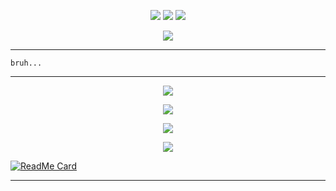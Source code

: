 <p align="center">
  <img src="https://img.shields.io/badge/-JavaScript-black?style=flat-square&logo=javascript" />
  <img src="https://img.shields.io/badge/-Node.js-black?style=flat-square&logo=Node.js" />
  <img src="https://img.shields.io/badge/-GitHub-black?style=flat-square&logo=github" /> <br>
</p>

<p align="center">
  <a href="https://github.com/viniciusgdr"><img src="https://cardivo.vercel.app/api?name=vinicius&description=Olá, eu sou o Vinicius&image=https://encrypted-tbn0.gstatic.com/images?q=tbn:ANd9GcRSLD6flzca0kCzdyLB87aNpkUt0ktckNlSOQ&usqp=CAU&usqp=CAU&backgroundColor=%23ecf0f1&github=Vinicius&pattern=leaf&colorPattern=%23eaeaea" /><a>
</p>

___

```
bruh...

```
___


<p align="center">
  <a href="https://github.com/viniciusgdr"><img src="https://github-readme-stats.vercel.app/api?username=Vinicius&theme=tokyonight&show_icons=true" /></a>
</p>

<p align="center">
  <a href="https://github.com/viniciusgdr"><img src="https://github-readme-streak-stats.herokuapp.com?user=italuH&theme=tokyonight&hide_border=false&properties=background&border=%239611C5FF" /><a>
</p>
  
<p align="center">
  <a href="https://github.com/viniciusgdr"><img src="https://github-readme-stats.vercel.app/api/top-langs?username=italuH&theme=tokyonight&layout=compact" /></a>
</p>
  
<p align="center">
  <a href="https://github.com/viniciusgdr"><img src="https://github-profile-trophy.vercel.app/?username=italuH&theme=radical&margin-w=20&no-bg=true&no-frame=false" /><a>
</p>
 
[![ReadMe Card](https://github-readme-stats.vercel.app/api/pin/?username=viniciusgdr&repo=Tiringa-BOT&theme=tokyonight)](https://github.com/viniciusgdr)
___

    
